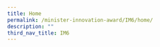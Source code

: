 ```yaml
---
title: Home
permalink: /minister-innovation-award/IM6/home/
description: ""
third_nav_title: IM6
---
```

